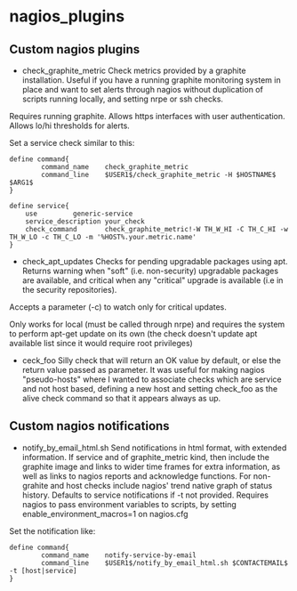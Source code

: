 nagios_plugins
==============

Custom nagios plugins
----------------------

  * check_graphite_metric
Check metrics provided by a graphite installation. Useful if you have a running
graphite monitoring system in place and want to set alerts through nagios
without duplication of scripts running locally, and setting nrpe or ssh checks.

Requires running graphite. Allows https interfaces with user authentication.
Allows lo/hi thresholds for alerts.

Set a service check similar to this:

```
define command{
        command_name    check_graphite_metric
        command_line    $USER1$/check_graphite_metric -H $HOSTNAME$ $ARG1$
}

define service{
	use			generic-service
	service_description	your_check
	check_command		check_graphite_metric!-W TH_W_HI -C TH_C_HI -w TH_W_LO -c TH_C_LO -m '%HOST%.your.metric.name'
}
```

  * check_apt_updates
Checks for pending upgradable packages using apt. Returns warning when "soft" 
(i.e. non-security) upgradable packages are available, and critical when any
"critical" upgrade is available (i.e in the security repositories).

Accepts a parameter (-c) to watch only for critical updates.

Only works for local (must be called through nrpe) and requires the system to 
perform apt-get update on its own (the check doesn't update apt available list
since it would require root privileges)

  * ceck_foo
Silly check that will return an OK value by default, or else the return value
passed as parameter. It was useful for making nagios "pseudo-hosts" where I
wanted to associate checks which are service and not host based, defining a
new host and setting check_foo as the alive check command so that it appears
always as up.

Custom nagios notifications
---------------------------

  * notify_by_email_html.sh
Send notifications in html format, with extended information. If service and
of graphite_metric kind, then include the graphite image and links to wider 
time frames for extra information, as well as links to nagios reports and 
acknowledge functions. For non-grahite and host checks include nagios' trend
native graph of status history. Defaults to service notifications if -t not
provided.
Requires nagios to pass environment variables to scripts, by setting
enable_environment_macros=1 on nagios.cfg

Set the notification like:

```
define command{
        command_name    notify-service-by-email
        command_line    $USER1$/notify_by_email_html.sh $CONTACTEMAIL$ -t [host|service]
}
```
